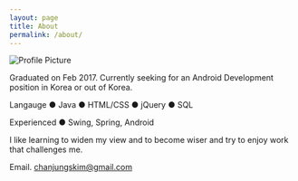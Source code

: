```yaml
---
layout: page
title: About
permalink: /about/
---
```


<img src="{{ site.baseurl }}/assets/profile-placeholder.gif" title="Profile Picture" class="profile">

Graduated on Feb 2017. Currently seeking for an Android Development position in Korea or out of Korea.

Langauge
● Java
● HTML/CSS
● jQuery
● SQL

Experienced
● Swing, Spring, Android

I like learning to widen my view and to become wiser and try to enjoy work that challenges me. 

Email. chanjungskim@gmail.com
